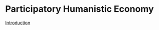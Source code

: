 # Participatory Humanistic Economy

[Introduction][intro]

&nbsp;
&nbsp;
&nbsp;



[intro]: https://github.com/ernest-bruce/participatory-humanistic-economy/tree/master/blog#the-participatory-humanistic-economy-blogblog
